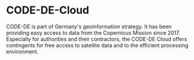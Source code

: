 # CODE-DE-Cloud
CODE-DE is part of Germany's geoinformation strategy. It has been providing easy access to data from the Copernicus Mission since 2017. Especially for authorities and their contractors, the CODE-DE Cloud offers contingents for free access to satellite data and to the efficient processing environment. 
